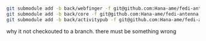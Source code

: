# 
```sh
git submodule add -b back/webfinger -f git@github.com:Hana-ame/fedi-antenna.git webfinger --depth 1
git submodule add -b back/core -f git@github.com:Hana-ame/fedi-antenna.git core --depth 1 
git submodule add -b back/activitypub -f git@github.com:Hana-ame/fedi-antenna.git activitypub --depth 1
```

why it not checkouted to a branch. there must be something wrong